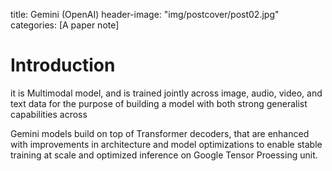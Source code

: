 title: Gemini (OpenAI)
header-image: "img/postcover/post02.jpg"
categories: [A paper note]

# Introduction

it is Multimodal model, and is trained jointly across image, audio, video, and text data for the purpose of building a model with both strong generalist capabilities across

Gemini models build on top of Transformer decoders, that are enhanced with improvements in architecture and model optimizations to enable stable training at scale and optimized inference on Google Tensor Proessing unit.






